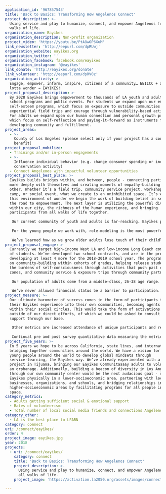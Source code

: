 ```yaml
---
application_id: '967857543'
title: 'Back to Basics: Transforming How Angelenos Connect'
project_description: >-
  Using service and play to humanize, connect, and empower Angelenos from all
  walks of life.
organization_name: Eayikes
organization_description: Non-profit organization
project_video: 'https://youtu.be/PtA8wOP6XuM'
link_newsletter: 'http://eepurl.com/dpRUwj'
organization_website: eayikes.org
organization_twitter: ''
organization_facebook: facebook.com/eayikes
organization_instagram: '@eayikes'
link_donate: 'http://eayikes.org/donate'
link_volunteer: 'http://eepurl.com/dpRV0z'
organization_activity: >-
  Engage, empower, inform, inspire, citizens of a community… EEIICC + a whole
  lotta wonder = EAYIKES!
project_proposal_description: >-
  By 2020 Eayikes brings empowerment to thousands of LA youth and adults through
  school programs and public events. For students we expand upon our empathy and
  self-esteem programs, which focus on exposure to outside communities through
  experiential field trips and courage through vulnerability-based activities.
  For adults we expand upon our human connection and personal growth programs,
  which focus on self-reflection and paying-it-forward as instruments for
  developing community and fulfillment.
project_areas:
  - >-
    County of Los Angeles (please select only if your project has a countywide
    benefit)
project_proposal_mobilize:
  - Trainings and/or in-person engagements
  - >-
    Influence individual behavior (e.g. change consumer spending or increase
    conservation activity)
  - Connect Angelenos with impactful volunteer opportunities
project_proposal_best_place: >-
  Eayikes builds bridges within, and between, people - connecting participants
  more deeply with themselves and creating moments of empathy-building with each
  other. Whether it’s a field trip, community service project, workshop, weekend
  camp, or social event, what we create is an uninhibited space. It’s within
  this environment of wonder we begin the work of building belief in self and
  the road to empowerment. The next layer is utilizing the powerful diversity
  within our city, the richness of the human experience, and bringing
  participants from all walks of life together.
   
   Our current community of youth and adults is far-reaching. Eayikes programs serve teens of Hollywood movie producers to Skid Row residents. It’s through the power of this diversity that we begin to plant seeds of compassion and a care for the “other” through the recognition of shared humanity. Ultimately we believe for someone to take action, to actually take time out of their day-to-day lives to engage with the world around them (and the issues affecting their neighbor), he/she must either feel an emotional connection to that affected person(s) or to the people engaging in the activity together. This is how we build community and, at the very core, relationships between people becoming empowered.
   
   For the young people we work with, role-modeling is the most powerful tool in creating a safe space to connect and explore. Our programming always starts with play, such as improv games and partner introduction activities, which teach the practice of stepping into one’s authentic self. We break down the fear of judgement and this process is transformational. From this place of empowerment we then create opportunities for youth to reflect and share about their life experiences - celebrating differences and embracing commonalities. Whether it’s young people from low-income and high-income communities camping together or young people realizing their personal greatness and belief in themselves, it’s the micro breakdowns of barriers that, over time, lead to macro breakthroughs. And as much as youth are in-need, over the course of 5 years of experimentation and programming, we’ve found adults to be equally in-need of this barrier breaking work. 
   
   We’ve learned how as we grow older adults lose touch of their childlike-wonder; becoming hardened and jaded by the ways of the world. As guides, we reconnect adults back to themselves by providing respites from the hustle of life and opportunities to engage in fulfilling enrichment. We are seeing our adult participants growing in their capacity to see themselves as agents of change, and finding immense emotional support in our uninhibited spaces of self-reflection and sharing. We utilize the power of paying-it-forward and the fun within our community-building programming to draw more adults into this social and emotional support system.
project_proposal_engage: >-
  Currently we target high-income West LA and low-income Long Beach communities
  of students. We’ve developed two school contracts, and are in the process of
  developing at least 4 more for the 2018-2019 school year. The programs focus
  on community-building within cohorts of grades, helping release students from
  the burdens of self-consciousness through activities that push past comfort
  zones, and community service & exposure trips through community partnerships.
   
   Our population of adults come from a middle-class, 26-38 age range. We’ve found that this demographic in LA is in the midst of experiencing the grind of their own professional work that leaves community and fulfillment overlooked. For this audience we create evening workshops and weekend community service projects. As we build the community throughout the year, we then create larger-scale functions, like our festival-like campout. This includes the already communal-vibe with added on social layers of music, art, and big group experience.
   
   We’ve never allowed financial status be a barrier to participation. Since the beginning our programs have been available to all as to create as much diversity as possible. We fundraise to provide equal access regardless of financial situation.
project_measure: >-
  Our ultimate barometer of success comes in the form of participants taking
  their Eayikes experience into their own communities, becoming agents of change
  within their social circles. This would take the form of activations sprouting
  outside of our direct efforts, of which we could be asked to consult and
  support through our base.
   
   Other metrics are increased attendance of unique participants and retention of past participants. 
   
   Continual pre and post survey quantitative data measuring the metrics above, as well as qualitative testimonials and content capturing will keep us on track.
project_five_years: >-
  In 5 years we hope to be across California, state lines, and international,
  bridging together communities around the world. We have a vision for bringing
  young people around the world to develop global mindsets through
  service-learning, the Eayikes way. We’ve already experimented with a service
  project in Tijuana, bringing our Eayikes Communitaaaay adults to volunteer at
  an orphanage. Additionally, building a beacon of diversity in Los Angeles
  through our own community center would be the next audacious goal - rooting
  Eayikes physically in a lower-socioeconomic area, partnering with local
  businesses, organizations, and schools, and bridging relationships into
  higher-socioeconomic areas by facilitating programs for all people in the
  space.
category_metrics:
  - Adults getting sufficient social & emotional support
  - Rates of volunteerism
  - Total number of local social media friends and connections Angelenos have
category_other:
  - LA is the best place to LEARN
category: connect
uri: /connect/eayikes/
order: 4
project_image: eayikes.jpg
year: 2018
projects:
  - uri: /connect/eayikes/
    category: connect
    title: 'Back to Basics: Transforming How Angelenos Connect'
    project_description: >-
      Using service and play to humanize, connect, and empower Angelenos from
      all walks of life.
    project_image: 'https://activation.la2050.org/assets/images/connect/2048-wide/eayikes.jpg'

---
```

